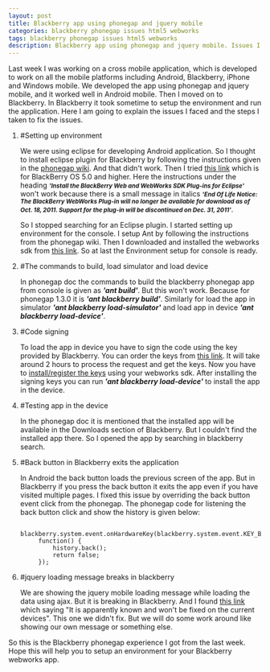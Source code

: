 ```yaml
---
layout: post
title: Blackberry app using phonegap and jquery mobile
categories: blackberry phonegap issues html5 webworks
tags: blackberry phonegap issues html5 webworks
description: Blackberry app using phonegap and jquery mobile. Issues I faced while developing blackberry app using phonegap and jquery mobile.
---
```


Last week I was working on a cross mobile application, which is
developed to work on all the mobile platforms including Android,
Blackberry, iPhone and Windows mobile. We developed the app using
phonegap and jquery mobile, and it worked well in Android mobile. Then I
moved on to Blackberry. In Blackberry it took sometime to setup the
environment and run the application. Here I am going to explain the
issues I faced and the steps I taken to fix the issues.
<!--more-->
1. #Setting up environment

      We were using eclipse for developing Android application. So I thought
      to install eclipse plugin for Blackberry by following the instructions
      given in the [phonegap wiki](http://wiki.phonegap.com/w/page/25653281/Getting%20Started%20with%20PhoneGap-BlackBerry%20with%20the%20Latest%20Environment). And
      that didn't work. Then I tried [this link](http://wiki.phonegap.com/w/page/31930982/Getting%20Started%20with%20PhoneGap%20BlackBerry%20WebWorks) which is for
      BlackBerry OS 5.0 and higher. Here the instructions under the
      heading <small markdown="1">***'Install the BlackBerry Web and
      WebWorks SDK Plug-ins for Eclipse'***</small> won't work because there is a small
      message in italics <small markdown="1">***'End Of Life Notice: The BlackBerry WebWorks
      Plug-in will no longer be available for download as of Oct. 18, 2011. Support for the plug-in will be discontinued on Dec. 31, 2011'***</small>. 

      So I stopped searching for an Eclipse plugin. I started
      setting up environment for the console. I setup Ant by following the instructions
      from the phonegap wiki. Then I downloaded and installed the
      webworks sdk from [this link](https://bdsc.webapps.blackberry.com/html5/download/sdk). So at last the
      Environment setup for console is ready. 

2. #The commands to build, load simulator and load device

      In phonegap doc the commands to build the blackberry phonegap app from
      console is given as ***'ant build'***. But this won't work. Because for
      phonegap 1.3.0 it is ***'ant blackberry build'***. Similarly for load the
      app in simulator ***'ant blackberry load-simulator'*** and load app in
      device ***'ant blackberry load-device'***.

3. #Code signing

      To load the app in device you have to sign the code using the key
      provided by Blackberry. You can order the keys from [this link](https://www.blackberry.com/SignedKeys/). It will take around 2
      hours to process the request and get the keys. Now you have to [install/register the keys](https://bdsc.webapps.blackberry.com/html5/documentation/ww_publishing/signing_setup_smartphone_apps_1920010_11.html) using your webworks sdk. After installing the signing keys you can run ***'ant blackberry load-device'***
      to install the app in the device.

4. #Testing app in the device

      In the phonegap doc it is mentioned that the installed app will be
      available in the Downloads section of Blackberry. But I couldn't find
      the installed app there. So I opened the app by searching in
      blackberry search. 

5. #Back button in Blackberry exits the application

      In Android the back button loads the previous screen of the app. But
      in Blackberry if you press the back button it exits the app even if
      you have visited multiple pages. I fixed this issue by overriding the
      back button event click from the phonegap. The phonegap code for
      listening the back button click and show the history is given below:

         blackberry.system.event.onHardwareKey(blackberry.system.event.KEY_BACK, 
            function() { 
                history.back();
                return false;
            }); 

6. #jquery loading message breaks in blackberry

      We are showing the jquery mobile loading message while loading the
      data using ajax. But it is breaking in Blackberry. And I found [this link](http://forum.jquery.com/topic/mobile-showpageloadingmsg-appearing-in-wrong-position-on-blackberry) which saying "It is apparently known and won't be fixed on the current
      devices". This one we didn't fix. But we will do some work around like
      showing our own message or something else.

So this is the Blackberry phonegap experience I got from the last
week. Hope this will help you to setup an environment for your
Blackberry webworks app.
